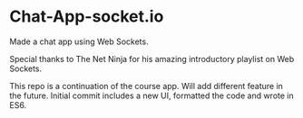 # Chat-App-socket.io
Made a chat app using Web Sockets.

Special thanks to The Net Ninja for his amazing introductory playlist on Web Sockets.

This repo is a continuation of the course app. Will add different feature in the future. Initial commit includes a new UI, formatted the code and wrote in ES6.